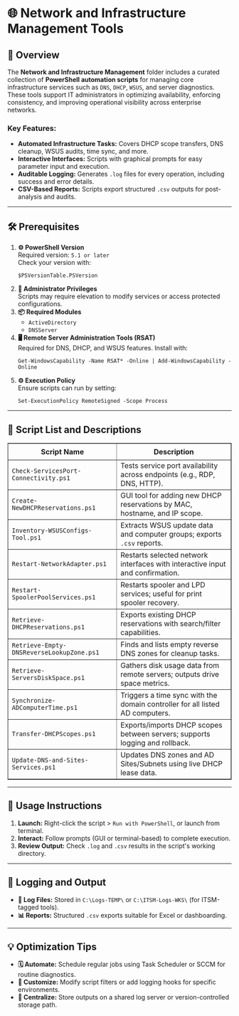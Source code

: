 <div>
  <h1>🌐 Network and Infrastructure Management Tools</h1>

  <h2>📝 Overview</h2>
  <p>
    The <strong>Network and Infrastructure Management</strong> folder includes a curated collection of
    <strong>PowerShell automation scripts</strong> for managing core infrastructure services such as <code>DNS</code>, <code>DHCP</code>, <code>WSUS</code>, and server diagnostics. 
    These tools support IT administrators in optimizing availability, enforcing consistency, and improving operational visibility across enterprise networks.
  </p>

  <h3>Key Features:</h3>
  <ul>
    <li><strong>Automated Infrastructure Tasks:</strong> Covers DHCP scope transfers, DNS cleanup, WSUS audits, time sync, and more.</li>
    <li><strong>Interactive Interfaces:</strong> Scripts with graphical prompts for easy parameter input and execution.</li>
    <li><strong>Auditable Logging:</strong> Generates <code>.log</code> files for every operation, including success and error details.</li>
    <li><strong>CSV-Based Reports:</strong> Scripts export structured <code>.csv</code> outputs for post-analysis and audits.</li>
  </ul>

  <hr />

  <h2>🛠️ Prerequisites</h2>
  <ol>
    <li>
      <strong>⚙️ PowerShell Version</strong><br>
      Required version: <code>5.1 or later</code><br>
      Check your version with:
      <pre><code>$PSVersionTable.PSVersion</code></pre>
    </li>
    <li>
      <strong>🔑 Administrator Privileges</strong><br>
      Scripts may require elevation to modify services or access protected configurations.
    </li>
    <li>
      <strong>📦 Required Modules</strong>
      <ul>
        <li><code>ActiveDirectory</code></li>
        <li><code>DNSServer</code></li>
      </ul>
    </li>
    <li>
      <strong>🖥️ Remote Server Administration Tools (RSAT)</strong><br>
      Required for DNS, DHCP, and WSUS features. Install with:
      <pre><code>Get-WindowsCapability -Name RSAT* -Online | Add-WindowsCapability -Online</code></pre>
    </li>
    <li>
      <strong>⚙️ Execution Policy</strong><br>
      Ensure scripts can run by setting:
      <pre><code>Set-ExecutionPolicy RemoteSigned -Scope Process</code></pre>
    </li>
  </ol>

  <hr />

  <h2>📄 Script List and Descriptions</h2>
  <table border="1" style="border-collapse: collapse; width: 100%;">
    <thead>
      <tr>
        <th style="padding: 8px;">Script Name</th>
        <th style="padding: 8px;">Description</th>
      </tr>
    </thead>
    <tbody>
      <tr>
        <td><code>Check-ServicesPort-Connectivity.ps1</code></td>
        <td>Tests service port availability across endpoints (e.g., RDP, DNS, HTTP).</td>
      </tr>
      <tr>
        <td><code>Create-NewDHCPReservations.ps1</code></td>
        <td>GUI tool for adding new DHCP reservations by MAC, hostname, and IP scope.</td>
      </tr>
      <tr>
        <td><code>Inventory-WSUSConfigs-Tool.ps1</code></td>
        <td>Extracts WSUS update data and computer groups; exports <code>.csv</code> reports.</td>
      </tr>
      <tr>
        <td><code>Restart-NetworkAdapter.ps1</code></td>
        <td>Restarts selected network interfaces with interactive input and confirmation.</td>
      </tr>
      <tr>
        <td><code>Restart-SpoolerPoolServices.ps1</code></td>
        <td>Restarts spooler and LPD services; useful for print spooler recovery.</td>
      </tr>
      <tr>
        <td><code>Retrieve-DHCPReservations.ps1</code></td>
        <td>Exports existing DHCP reservations with search/filter capabilities.</td>
      </tr>
      <tr>
        <td><code>Retrieve-Empty-DNSReverseLookupZone.ps1</code></td>
        <td>Finds and lists empty reverse DNS zones for cleanup tasks.</td>
      </tr>
      <tr>
        <td><code>Retrieve-ServersDiskSpace.ps1</code></td>
        <td>Gathers disk usage data from remote servers; outputs drive space metrics.</td>
      </tr>
      <tr>
        <td><code>Synchronize-ADComputerTime.ps1</code></td>
        <td>Triggers a time sync with the domain controller for all listed AD computers.</td>
      </tr>
      <tr>
        <td><code>Transfer-DHCPScopes.ps1</code></td>
        <td>Exports/imports DHCP scopes between servers; supports logging and rollback.</td>
      </tr>
      <tr>
        <td><code>Update-DNS-and-Sites-Services.ps1</code></td>
        <td>Updates DNS zones and AD Sites/Subnets using live DHCP lease data.</td>
      </tr>
    </tbody>
  </table>

  <hr />

  <h2>🚀 Usage Instructions</h2>
  <ol>
    <li><strong>Launch:</strong> Right-click the script > <code>Run with PowerShell</code>, or launch from terminal.</li>
    <li><strong>Interact:</strong> Follow prompts (GUI or terminal-based) to complete execution.</li>
    <li><strong>Review Output:</strong> Check <code>.log</code> and <code>.csv</code> results in the script's working directory.</li>
  </ol>

  <hr />

  <h2>📁 Logging and Output</h2>
  <ul>
    <li><strong>📄 Log Files:</strong> Stored in <code>C:\Logs-TEMP\</code> or <code>C:\ITSM-Logs-WKS\</code> (for ITSM-tagged tools).</li>
    <li><strong>📊 Reports:</strong> Structured <code>.csv</code> exports suitable for Excel or dashboarding.</li>
  </ul>

  <hr />

  <h2>💡 Optimization Tips</h2>
  <ul>
    <li><strong>🗓️ Automate:</strong> Schedule regular jobs using Task Scheduler or SCCM for routine diagnostics.</li>
    <li><strong>🧠 Customize:</strong> Modify script filters or add logging hooks for specific environments.</li>
    <li><strong>📁 Centralize:</strong> Store outputs on a shared log server or version-controlled storage path.</li>
  </ul>
</div>
